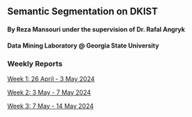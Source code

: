 ## Semantic Segmentation on DKIST
#### By Reza Mansouri under the supervision of Dr. Rafal Angryk
#### Data Mining Laboratory @ Georgia State University

### Weekly Reports
[Week 1: 26 April - 3 May 2024](week_1.md)

[Week 2: 3 May - 7 May 2024](week_2.md)

[Week 3: 7 May - 14 May 2024](week_3.md)